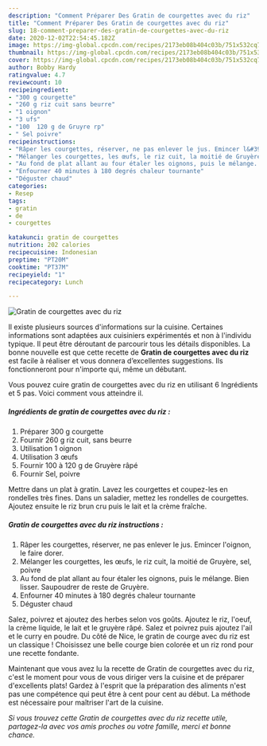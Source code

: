 ```yaml
---
description: "Comment Préparer Des Gratin de courgettes avec du riz"
title: "Comment Préparer Des Gratin de courgettes avec du riz"
slug: 18-comment-preparer-des-gratin-de-courgettes-avec-du-riz
date: 2020-12-02T22:54:45.182Z
image: https://img-global.cpcdn.com/recipes/2173eb08b404c03b/751x532cq70/gratin-de-courgettes-avec-du-riz-photo-principale-de-la-recette.jpg
thumbnail: https://img-global.cpcdn.com/recipes/2173eb08b404c03b/751x532cq70/gratin-de-courgettes-avec-du-riz-photo-principale-de-la-recette.jpg
cover: https://img-global.cpcdn.com/recipes/2173eb08b404c03b/751x532cq70/gratin-de-courgettes-avec-du-riz-photo-principale-de-la-recette.jpg
author: Bobby Hardy
ratingvalue: 4.7
reviewcount: 10
recipeingredient:
- "300 g courgette"
- "260 g riz cuit sans beurre"
- "1 oignon"
- "3 ufs"
- "100  120 g de Gruyre rp"
- " Sel poivre"
recipeinstructions:
- "Râper les courgettes, réserver, ne pas enlever le jus. Emincer l&#39;oignon, le faire dorer."
- "Mélanger les courgettes, les œufs, le riz cuit, la moitié de Gruyère, sel, poivre"
- "Au fond de plat allant au four étaler les oignons, puis le mélange. Bien lisser. Saupoudrer de reste de Gruyère."
- "Enfourner 40 minutes à 180 degrés chaleur tournante"
- "Déguster chaud"
categories:
- Resep
tags:
- gratin
- de
- courgettes

katakunci: gratin de courgettes 
nutrition: 202 calories
recipecuisine: Indonesian
preptime: "PT20M"
cooktime: "PT37M"
recipeyield: "1"
recipecategory: Lunch

---
```



![Gratin de courgettes avec du riz](https://img-global.cpcdn.com/recipes/2173eb08b404c03b/751x532cq70/gratin-de-courgettes-avec-du-riz-photo-principale-de-la-recette.jpg)

Il existe plusieurs sources d'informations sur la cuisine. Certaines informations sont adaptées aux cuisiniers expérimentés et non à l'individu typique. Il peut être déroutant de parcourir tous les détails disponibles. La bonne nouvelle est que cette recette de <strong> Gratin de courgettes avec du riz </strong> est facile à réaliser et vous donnera d’excellentes suggestions. Ils fonctionneront pour n'importe qui, même un débutant.

<!--inarticleads1-->

Vous pouvez cuire gratin de courgettes avec du riz en utilisant 6 Ingrédients et 5 pas. Voici comment vous atteindre il.

##### Ingrédients de gratin de courgettes avec du riz :

1. Préparer 300 g courgette
1. Fournir 260 g riz cuit, sans beurre
1. Utilisation 1 oignon
1. Utilisation 3 œufs
1. Fournir 100 à 120 g de Gruyère râpé
1. Fournir  Sel, poivre


Mettre dans un plat à gratin. Lavez les courgettes et coupez-les en rondelles très fines. Dans un saladier, mettez les rondelles de courgettes. Ajoutez ensuite le riz brun cru puis le lait et la crème fraîche. 

<!--inarticleads2-->

##### Gratin de courgettes avec du riz instructions :

1. Râper les courgettes, réserver, ne pas enlever le jus. Emincer l&#39;oignon, le faire dorer.
1. Mélanger les courgettes, les œufs, le riz cuit, la moitié de Gruyère, sel, poivre
1. Au fond de plat allant au four étaler les oignons, puis le mélange. Bien lisser. Saupoudrer de reste de Gruyère.
1. Enfourner 40 minutes à 180 degrés chaleur tournante
1. Déguster chaud


Salez, poivrez et ajoutez des herbes selon vos goûts. Ajoutez le riz, l&#39;oeuf, la crème liquide, le lait et le gruyère râpé. Salez et poivrez puis ajoutez l&#39;ail et le curry en poudre. Du côté de Nice, le gratin de courge avec du riz est un classique ! Choisissez une belle courge bien colorée et un riz rond pour une recette fondante. 

<!--inarticleads1-->

<p>
Maintenant que vous avez lu la recette de Gratin de courgettes avec du riz, c'est le moment pour vous de vous diriger vers la cuisine et de préparer d'excellents plats! Gardez à l'esprit que la préparation des aliments n'est pas une compétence qui peut être à cent pour cent au début. La méthode est nécessaire pour maîtriser l'art de la cuisine.
</p>

<p>
<i>Si vous trouvez cette Gratin de courgettes avec du riz recette utile, partagez-la avec vos amis proches ou votre famille, merci et bonne chance.</i>
</p>
